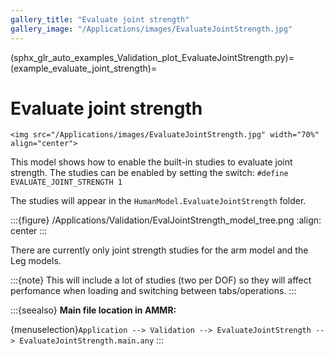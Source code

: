 ```yaml
---
gallery_title: "Evaluate joint strength"
gallery_image: "/Applications/images/EvaluateJointStrength.jpg"
---
```


(sphx_glr_auto_examples_Validation_plot_EvaluateJointStrength.py)=
(example_evaluate_joint_strength)=
# Evaluate joint strength

````{sidebar} **Example**
<img src="/Applications/images/EvaluateJointStrength.jpg" width="70%" align="center">
````


This model shows how to enable the built-in studies to evaluate joint strength.
The studies can be enabled by setting the switch: `#define EVALUATE_JOINT_STRENGTH 1`

The studies will appear in the `HumanModel.EvaluateJointStrength`
folder.

:::{figure} /Applications/Validation/EvalJointStrength_model_tree.png
:align: center
:::

There are currently only joint strength studies for the arm model and the Leg models.

:::{note}
This  will include a lot of studies (two per DOF) so they will
affect perfomance when loading and switching between tabs/operations.
:::



:::{seealso}
**Main file location in AMMR:**

{menuselection}`Application --> Validation --> EvaluateJointStrength --> EvaluateJointStrength.main.any`
:::

